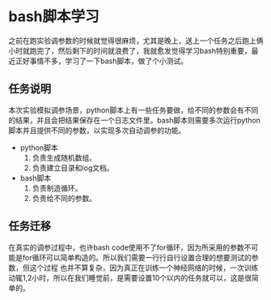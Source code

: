 # bash脚本学习

之前在跑实验调参数的时候就觉得很麻烦，尤其是晚上，送上一个任务之后跑上俩小时就跑完了，然后剩下的时间就浪费了，我就愈发觉得学习bash特别重要，最近正好事情不多，学习了一下bash脚本，做了个小测试。

## 任务说明
本次实验模拟调参场景，python脚本上有一些任务要做，给不同的参数会有不同的结果，并且会把结果保存在一个日志文件里。bash脚本则需要多次运行python脚本并且提供不同的参数，以实现多次自动调参的功能。
- python脚本
  1. 负责生成随机数组。
  2. 负责建立目录和log文档。
- bash脚本
  1. 负责制造循环。
  2. 负责给不同的参数。
 
## 任务迁移
在真实的调参过程中，也许bash code使用不了for循环，因为所采用的参数不可能是for循环可以简单构造的。所以我们需要一行行自行设置合理的想要测试的参数，但这个过程
也并不算复杂，因为真正在训练一个神经网络的时候，一次训练动辄1,2小时，所以在我们睡觉前，是需要设置10个以内的任务就可以，这是很简单的。
